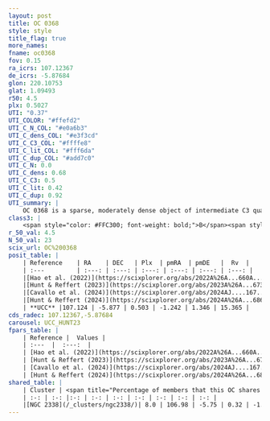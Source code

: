 ```yaml
---
layout: post
title: OC 0368
style: style
title_flag: true
more_names: 
fname: oc0368
fov: 0.15
ra_icrs: 107.12367
de_icrs: -5.87684
glon: 220.10753
glat: 1.09493
r50: 4.5
plx: 0.5027
UTI: "0.37"
UTI_COLOR: "#ffefd2"
UTI_C_N_COL: "#e0a6b3"
UTI_C_dens_COL: "#e3f3cd"
UTI_C_C3_COL: "#ffffe8"
UTI_C_lit_COL: "#fff6da"
UTI_C_dup_COL: "#add7c0"
UTI_C_N: 0.0
UTI_C_dens: 0.68
UTI_C_C3: 0.5
UTI_C_lit: 0.42
UTI_C_dup: 0.92
UTI_summary: |
    OC 0368 is a sparse, moderately dense object of intermediate C3 quality. It was recently reported in the literature.<br><br>This is very likely a unique object, which shares a very small percentage of members with at least one previously reported entry.<br><br><span style="color: #99180f; font-weight: bold;">Warning: </span>contains less than 25 stars with <i>P>0.5</i> estimated.
class3: |
    <span style="color: #FFC300; font-weight: bold;">B</span><span style="color: #FFC300; font-weight: bold;">B</span>
r_50_val: 4.5
N_50_val: 23
scix_url: OC%200368
posit_table: |
    | Reference    | RA    | DEC   | Plx  | pmRA  | pmDE   |  Rv  |
    | :---         | :---: | :---: | :---: | :---: | :---: | :---: |
    |[Hao et al. (2022)](https://scixplorer.org/abs/2022A%26A...660A...4H) | 107.131 | -5.845 | 0.534 | -1.233 | 1.343 | -- |
    |[Hunt & Reffert (2023)](https://scixplorer.org/abs/2023A%26A...673A.114H) | 107.119 | -5.907 | 0.497 | -1.227 | 1.328 | 15.366 |
    |[Cavallo et al. (2024)](https://scixplorer.org/abs/2024AJ....167...12C) | 107.113 | -5.899 | 0.497 | -- | -- | -- |
    |[Hunt & Reffert (2024)](https://scixplorer.org/abs/2024A%26A...686A..42H) | 107.119 | -5.907 | 0.497 | -1.227 | 1.328 | 15.366 |
    | **UCC** |107.124 | -5.877 | 0.503 | -1.242 | 1.346 | 15.365 | 
cds_radec: 107.12367,-5.87684
carousel: UCC_HUNT23
fpars_table: |
    | Reference |  Values |
    | :---  |  :---:  |
    | [Hao et al. (2022)](https://scixplorer.org/abs/2022A%26A...660A...4H) | `AG=1.22, age=8.2, Z=0.025` |
    | [Hunt & Reffert (2023)](https://scixplorer.org/abs/2023A%26A...673A.114H) | `AV50=0.175, diffAV50=0.905, MOD50=11.324, logAge50=8.576` |
    | [Cavallo et al. (2024)](https://scixplorer.org/abs/2024AJ....167...12C) | `AV50=0.17, dMod50=11.22, logAge50=8.66, [Fe/H]50=-0.38` |
    | [Hunt & Reffert (2024)](https://scixplorer.org/abs/2024A%26A...686A..42H) | `MassJ=190.494` |
shared_table: |
    | Cluster | <span title="Percentage of members that this OC shares with the ones listed">%</span>   | RA   | DEC   | Plx   | pmRA  | pmDE  | Rv | UTI |
    | :-: | :-: |:-: | :-: | :-: | :-: | :-: | :-: | :-: |
    |[NGC 2338](/_clusters/ngc2338/)| 8.0 | 106.98 | -5.75 | 0.32 | -1.14 | 1.22 | 102.0 |0.24 |
---
```

